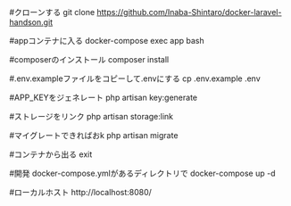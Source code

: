 #クローンする
git clone https://github.com/Inaba-Shintaro/docker-laravel-handson.git

#appコンテナに入る
docker-compose exec app bash

#composerのインストール
composer install

#.env.exampleファイルをコピーして.envにする
cp .env.example .env

#APP_KEYをジェネレート
php artisan key:generate

#ストレージをリンク
php artisan storage:link

#マイグレートできればおk
php artisan migrate

#コンテナから出る
exit


#開発
docker-compose.ymlがあるディレクトリで
docker-compose up -d

#ローカルホスト
http://localhost:8080/